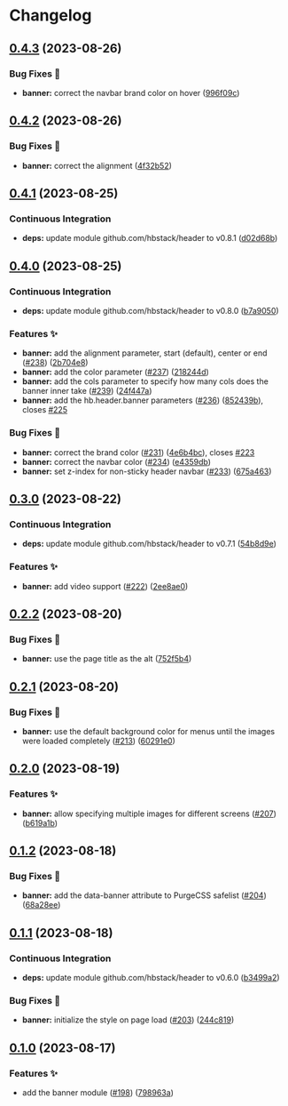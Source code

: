 # Changelog

## [0.4.3](https://github.com/hbstack/header/compare/modules/banner/v0.4.2...modules/banner/v0.4.3) (2023-08-26)


### Bug Fixes 🐞

* **banner:** correct the navbar brand color on hover ([996f09c](https://github.com/hbstack/header/commit/996f09c5ddaf170817efdd01cb39c2d2e3b4d4d8))

## [0.4.2](https://github.com/hbstack/header/compare/modules/banner/v0.4.1...modules/banner/v0.4.2) (2023-08-26)


### Bug Fixes 🐞

* **banner:** correct the alignment ([4f32b52](https://github.com/hbstack/header/commit/4f32b5240dae9b68a2abd8a8d70dc5db9ad37325))

## [0.4.1](https://github.com/hbstack/header/compare/modules/banner/v0.4.0...modules/banner/v0.4.1) (2023-08-25)


### Continuous Integration

* **deps:** update module github.com/hbstack/header to v0.8.1 ([d02d68b](https://github.com/hbstack/header/commit/d02d68b3f80f75586b0f7293b65f2d93c2a20c59))

## [0.4.0](https://github.com/hbstack/header/compare/modules/banner/v0.3.0...modules/banner/v0.4.0) (2023-08-25)


### Continuous Integration

* **deps:** update module github.com/hbstack/header to v0.8.0 ([b7a9050](https://github.com/hbstack/header/commit/b7a9050e0117d3803d502c82ff1e7131e0b8a057))


### Features ✨

* **banner:** add the alignment parameter, start (default), center or end ([#238](https://github.com/hbstack/header/issues/238)) ([2b704e8](https://github.com/hbstack/header/commit/2b704e8f54f8cf25bf6c5b287a628d543a1f4465))
* **banner:** add the color parameter ([#237](https://github.com/hbstack/header/issues/237)) ([218244d](https://github.com/hbstack/header/commit/218244df376425fcfa798c41bc1ffa85ba730d61))
* **banner:** add the cols parameter to specify how many cols does the banner inner take ([#239](https://github.com/hbstack/header/issues/239)) ([24f447a](https://github.com/hbstack/header/commit/24f447a57b8018e3c9ceaa5032ade503731af551))
* **banner:** add the hb.header.banner parameters ([#236](https://github.com/hbstack/header/issues/236)) ([852439b](https://github.com/hbstack/header/commit/852439b49b87d64d31f83ab6402d4f1734552ef5)), closes [#225](https://github.com/hbstack/header/issues/225)


### Bug Fixes 🐞

* **banner:** correct the brand color ([#231](https://github.com/hbstack/header/issues/231)) ([4e6b4bc](https://github.com/hbstack/header/commit/4e6b4bcf4f599b69a73958564a83f00037579af6)), closes [#223](https://github.com/hbstack/header/issues/223)
* **banner:** correct the navbar color ([#234](https://github.com/hbstack/header/issues/234)) ([e4359db](https://github.com/hbstack/header/commit/e4359db05cbb2a7a28a2e9339d58255efc06662a))
* **banner:** set z-index for non-sticky header navbar ([#233](https://github.com/hbstack/header/issues/233)) ([675a463](https://github.com/hbstack/header/commit/675a46344650b434383e13515c0dfc38b0040a83))

## [0.3.0](https://github.com/hbstack/header/compare/modules/banner/v0.2.2...modules/banner/v0.3.0) (2023-08-22)


### Continuous Integration

* **deps:** update module github.com/hbstack/header to v0.7.1 ([54b8d9e](https://github.com/hbstack/header/commit/54b8d9e6a22edb28d814f93cc915d5de62f4be16))


### Features ✨

* **banner:** add video support ([#222](https://github.com/hbstack/header/issues/222)) ([2ee8ae0](https://github.com/hbstack/header/commit/2ee8ae0dca96f5ff275b6f609f7f762b30dc91a3))

## [0.2.2](https://github.com/hbstack/header/compare/modules/banner/v0.2.1...modules/banner/v0.2.2) (2023-08-20)


### Bug Fixes 🐞

* **banner:** use the page title as the alt ([752f5b4](https://github.com/hbstack/header/commit/752f5b42ab1954336b29ae47ce31c9b032cf518e))

## [0.2.1](https://github.com/hbstack/header/compare/modules/banner/v0.2.0...modules/banner/v0.2.1) (2023-08-20)


### Bug Fixes 🐞

* **banner:** use the default background color for menus until the images were loaded completely ([#213](https://github.com/hbstack/header/issues/213)) ([60291e0](https://github.com/hbstack/header/commit/60291e03177608f6f843dbd70d4ddc744cc7166b))

## [0.2.0](https://github.com/hbstack/header/compare/modules/banner/v0.1.2...modules/banner/v0.2.0) (2023-08-19)


### Features ✨

* **banner:** allow specifying multiple images for different screens ([#207](https://github.com/hbstack/header/issues/207)) ([b619a1b](https://github.com/hbstack/header/commit/b619a1b007ba9be01fc09cd6dc915f6a77f217bc))

## [0.1.2](https://github.com/hbstack/header/compare/modules/banner/v0.1.1...modules/banner/v0.1.2) (2023-08-18)


### Bug Fixes 🐞

* **banner:** add the data-banner attribute to PurgeCSS safelist ([#204](https://github.com/hbstack/header/issues/204)) ([68a28ee](https://github.com/hbstack/header/commit/68a28eed5727b804112dd2373ea4352502f9ac22))

## [0.1.1](https://github.com/hbstack/header/compare/modules/banner/v0.1.0...modules/banner/v0.1.1) (2023-08-18)


### Continuous Integration

* **deps:** update module github.com/hbstack/header to v0.6.0 ([b3499a2](https://github.com/hbstack/header/commit/b3499a25db2f9b4cd81251a18a23170d9bb7509f))


### Bug Fixes 🐞

* **banner:** initialize the style on page load ([#203](https://github.com/hbstack/header/issues/203)) ([244c819](https://github.com/hbstack/header/commit/244c819636ff7d253801092e859baa6f90ea5df6))

## [0.1.0](https://github.com/hbstack/header/compare/modules/banner-v0.0.1...modules/banner/v0.1.0) (2023-08-17)


### Features ✨

* add the banner module ([#198](https://github.com/hbstack/header/issues/198)) ([798963a](https://github.com/hbstack/header/commit/798963ac79d2e02d42c8ab1984e6c664fa49b631))
